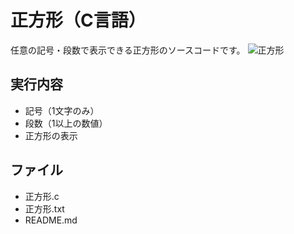 # 正方形（C言語）
任意の記号・段数で表示できる正方形のソースコードです。
![正方形](https://user-images.githubusercontent.com/84171334/199968966-8cb32d99-8a4e-48a3-9606-6940d2ea1e7c.jpg)

## 実行内容
- 記号（1文字のみ）
- 段数（1以上の数値）
- 正方形の表示

## ファイル
- 正方形.c
- 正方形.txt
- README.md
